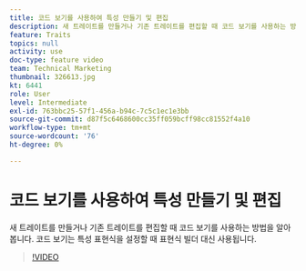 ```yaml
---
title: 코드 보기를 사용하여 특성 만들기 및 편집
description: 새 트레이트를 만들거나 기존 트레이트를 편집할 때 코드 보기를 사용하는 방법을 알아봅니다. 코드 보기는 특성 표현식을 설정할 때 표현식 빌더 대신 사용됩니다.
feature: Traits
topics: null
activity: use
doc-type: feature video
team: Technical Marketing
thumbnail: 326613.jpg
kt: 6441
role: User
level: Intermediate
exl-id: 763bbc25-57f1-456a-b94c-7c5c1ec1e3bb
source-git-commit: d87f5c6468600cc35ff059bcff98cc81552f4a10
workflow-type: tm+mt
source-wordcount: '76'
ht-degree: 0%

---
```


# 코드 보기를 사용하여 특성 만들기 및 편집

새 트레이트를 만들거나 기존 트레이트를 편집할 때 코드 보기를 사용하는 방법을 알아봅니다. 코드 보기는 특성 표현식을 설정할 때 표현식 빌더 대신 사용됩니다.

>[!VIDEO](https://video.tv.adobe.com/v/330143/?quality=12&learn=on&captions=kor)
